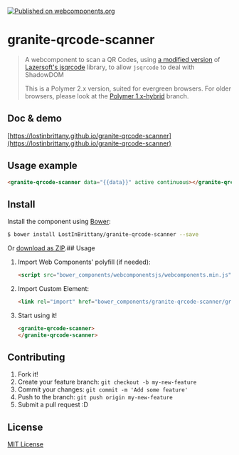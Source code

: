 [![Published on webcomponents.org](https://img.shields.io/badge/webcomponents.org-published-blue.svg)](https://www.webcomponents.org/element/LostInBrittany/granite-qrcode-scanner)

# granite-qrcode-scanner

> A webcomponent to scan a QR Codes,
> using [a modified version](https://github.com/LostInBrittany/jsqrcode) of [Lazersoft's jsqrcode](https://github.com/LazerSoft/jsqrcode) library, to allow `jsqrcode` to deal with ShadowDOM
>
> This is a Polymer 2.x version, suited for evergreen browsers. For older browsers, please look 
> at the [Polymer 1.x-hybrid](https://github.com/LostInBrittany/granite-qrcode-scanner/tree/polymer-1.x-hybrid) branch. 


## Doc & demo

[https://lostinbrittany.github.io/granite-qrcode-scanner](https://lostinbrittany.github.io/granite-qrcode-scanner)


## Usage example

<!--
```
<custom-element-demo>
  <template>
    <script src="../webcomponentsjs/webcomponents-lite.js"></script>
    <link rel="import" href="granite-qrcode-scanner.html">
    <next-code-block></next-code-block>
  </template>
</custom-element-demo>
```
-->
```html
<granite-qrcode-scanner data="{{data}}" active continuous></granite-qrcode-scanner>
```

## Install

Install the component using [Bower](http://bower.io/):

```sh
$ bower install LostInBrittany/granite-qrcode-scanner --save
```

Or [download as ZIP](https://github.com/LostInBrittany/granite-qrcode-scanner/archive/gh-pages.zip).## Usage

1. Import Web Components' polyfill (if needed):

    ```html
    <script src="bower_components/webcomponentsjs/webcomponents.min.js"></script>
    ```

2. Import Custom Element:

    ```html
    <link rel="import" href="bower_components/granite-qrcode-scanner/granite-qrcode-scanner.html">
    ```

3. Start using it!

    ```html
    <granite-qrcode-scanner>
    </granite-qrcode-scanner>
    ```


## Contributing

1. Fork it!
2. Create your feature branch: `git checkout -b my-new-feature`
3. Commit your changes: `git commit -m 'Add some feature'`
4. Push to the branch: `git push origin my-new-feature`
5. Submit a pull request :D

## License

[MIT License](http://opensource.org/licenses/MIT)
